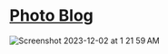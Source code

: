 # [Photo Blog](https://thatonedev.vercel.app)
![Screenshot 2023-12-02 at 1 21 59 AM](https://github.com/sudo-self/thatonedev/assets/119916323/1b54e237-3fdf-4903-8abd-c26ef43be450)


